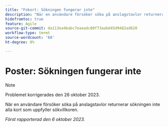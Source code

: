 ```yaml
---
title: "Fokort: Sökningen fungerar inte"
description: "När en användare försöker söka på anslagstavlor returnerar sökningen inte alla kort som uppfyller sökvillkoren."
hidefromtoc: true
feature: Agile
source-git-commit: da113ea4babc7eaeadc80f73aabd45d9482ad620
workflow-type: tm+mt
source-wordcount: '60'
ht-degree: 0%

---
```



# Poster: Sökningen fungerar inte

>[!NOTE]
>
>Problemet korrigerades den 26 oktober 2023.

När en användare försöker söka på anslagstavlor returnerar sökningen inte alla kort som uppfyller sökvillkoren.

_Först rapporterad den 6 oktober 2023._
